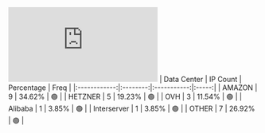 ![Diagramm](https://github.com/obajay/StateSync-snapshots/blob/main/Projects/Medibloc/1/README.md)
| Data Center | IP Count | Percentage | Freq |
|:------------:|:--------:|:-----------:|:-----:|
| AMAZON | 9 | 34.62% | 🟢 |
| HETZNER | 5 | 19.23% | 🟢 |
| OVH | 3 | 11.54% | 🟢 |
| Alibaba | 1 | 3.85% | 🟢 |
| Interserver | 1 | 3.85% | 🟢 |
| OTHER | 7 | 26.92% | 🟢 |